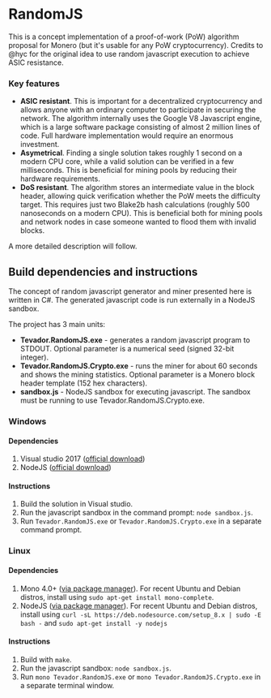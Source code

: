 # RandomJS
This is a concept implementation of a proof-of-work (PoW) algorithm proposal for Monero (but it's usable for any PoW cryptocurrency). Credits to @hyc for the original idea to use random javascript execution to achieve ASIC resistance.

### Key features
* __ASIC resistant__. This is important for a decentralized cryptocurrency and allows anyone with an ordinary computer to participate in securing the network. The algorithm internally uses the Google V8 Javascript engine, which is a large software package consisting of almost 2 million lines of code. Full hardware implementation would require an enormous investment.
* __Asymetrical__. Finding a single solution takes roughly 1 second on a modern CPU core, while a valid solution can be verified in a few milliseconds. This is beneficial for mining pools by reducing their hardware requirements.
* __DoS resistant__. The algorithm stores an intermediate value in the block header, allowing quick verification whether the PoW meets the difficulty target. This requires just two Blake2b hash calculations (roughly 500 nanoseconds on a modern CPU). This is beneficial both for mining pools and network nodes in case someone wanted to flood them with invalid blocks.

A more detailed description will follow.

## Build dependencies and instructions
The concept of random javascript generator and miner presented here is written in C#. The generated javascript code is run externally in a NodeJS sandbox.

The project has 3 main units:

* __Tevador.RandomJS.exe__ - generates a random javascript program to STDOUT. Optional parameter is a numerical seed (signed 32-bit integer).
* __Tevador.RandomJS.Crypto.exe__ - runs the miner for about 60 seconds and shows the mining statistics. Optional parameter is a Monero block header template (152 hex characters).
* __sandbox.js__ - NodeJS sandbox for executing javascript. The sandbox must be running to use Tevador.RandomJS.Crypto.exe.

### Windows
#### Dependencies
1. Visual studio 2017 ([official download](https://www.visualstudio.com/downloads/))
1. NodeJS ([official download](https://nodejs.org/en/download))

#### Instructions
1. Build the solution in Visual studio.
1. Run the javascript sandbox in the command prompt: `node sandbox.js`.
1. Run `Tevador.RandomJS.exe` or `Tevador.RandomJS.Crypto.exe` in a separate command prompt.

### Linux
#### Dependencies
1. Mono 4.0+ ([via package manager](http://www.mono-project.com/download/stable/#download-lin)). For recent Ubuntu and Debian distros, install using `sudo apt-get install mono-complete`.
1. NodeJS ([via package manager](https://nodejs.org/en/download/package-manager/)). For recent Ubuntu and Debian distros, install using `curl -sL https://deb.nodesource.com/setup_8.x | sudo -E bash -` and `sudo apt-get install -y nodejs`

#### Instructions
1. Build with `make`.
1. Run the javascript sandbox: `node sandbox.js`.
1. Run `mono Tevador.RandomJS.exe` or `mono Tevador.RandomJS.Crypto.exe` in a separate terminal window.
